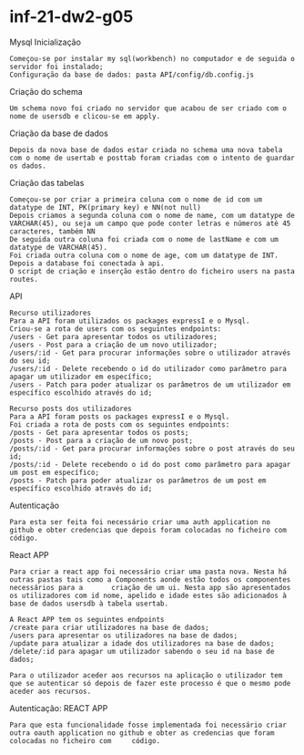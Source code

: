 # inf-21-dw2-g05

Mysql
Inicialização

    Começou-se por instalar my sql(workbench) no computador e de seguida o servidor foi instalado;
    Configuração da base de dados: pasta API/config/db.config.js

Criação do schema

    Um schema novo foi criado no servidor que acabou de ser criado com o nome de usersdb e clicou-se em apply.

Criação da base de dados

    Depois da nova base de dados estar criada no schema uma nova tabela com o nome de usertab e posttab foram criadas com o intento de guardar os dados.

Criação das tabelas

    Começou-se por criar a primeira coluna com o nome de id com um datatype de INT, PK(primary key) e NN(not null)
    Depois criamos a segunda coluna com o nome de name, com um datatype de VARCHAR(45), ou seja um campo que pode conter letras e números até 45 caracteres, também NN
    De seguida outra coluna foi criada com o nome de lastName e com um datatype de VARCHAR(45).
    Foi criada outra coluna com o nome de age, com um datatype de INT.  
    Depois a database foi conectada à api.
    O script de criação e inserção estão dentro do ficheiro users na pasta routes.


API

    Recurso utilizadores
    Para a API foram utilizados os packages expressI e o Mysql.
    Criou-se a rota de users com os seguintes endpoints:
    /users - Get para apresentar todos os utilizadores;
    /users - Post para a criação de um novo utilizador;
    /users/:id - Get para procurar informações sobre o utilizador através do seu id;
    /users/:id - Delete recebendo o id do utilizador como parâmetro para apagar um utilizador em específico;
    /users - Patch para poder atualizar os parâmetros de um utilizador em específico escolhido através do id;
    
    Recurso posts dos utilizadores
    Para a API foram posts os packages expressI e o Mysql.
    Foi criada a rota de posts com os seguintes endpoints:
    /posts - Get para apresentar todos os posts;
    /posts - Post para a criação de um novo post;
    /posts/:id - Get para procurar informações sobre o post através do seu id;
    /posts/:id - Delete recebendo o id do post como parâmetro para apagar um post em específico;
    /posts - Patch para poder atualizar os parâmetros de um post em específico escolhido através do id;
    
    
Autenticação

    Para esta ser feita foi necessário criar uma auth application no github e obter credencias que depois foram colocadas no ficheiro com código.

React APP

    Para criar a react app foi necessário criar uma pasta nova. Nesta há outras pastas tais como a Components aonde estão todos os componentes necessários para a       criação de um ui. Nesta app são apresentados os utilizadores com id nome, apelido e idade estes são adicionados à base de dados usersdb à tabela usertab.
    
    A React APP tem os seguintes endpoints
    /create para criar utilizadores na base de dados;
    /users para apresentar os utilizadores na base de dados;
    /update para atualizar a idade dos utilizadores na base de dados;
    /delete/:id para apagar um utilizador sabendo o seu id na base de dados;
    
    Para o utilizador aceder aos recursos na aplicação o utilizador tem que se autenticar só depois de fazer este processo é que o mesmo pode aceder aos recursos.
    
Autenticação: REACT APP 

    Para que esta funcionalidade fosse implementada foi necessário criar outra oauth application no github e obter as credencias que foram colocadas no ficheiro com     código.
